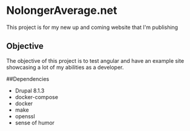 # NolongerAverage.net
This project is for my new up and coming website that I'm publishing

## Objective
The objective of this project is to test angular and have an example site showcasing a lot of my abilities as a developer.

##Dependencies

- Drupal 8.1.3
- docker-compose
- docker
- make
- openssl
- sense of humor
